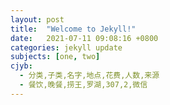 ```yaml
---
layout: post
title:  "Welcome to Jekyll!"
date:   2021-07-11 09:08:16 +0800
categories: jekyll update
subjects: [one, two]
cjyb:
  - 分类,子类,名字,地点,花费,人数,来源
  - 餐饮,晚餐,捞王,罗湖,307,2,微信
---
```

